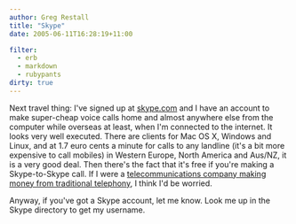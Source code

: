 ```yaml
---
author: Greg Restall
title: "Skype"
date: 2005-06-11T16:28:19+11:00

filter:
  - erb
  - markdown
  - rubypants
dirty: true
---
```


Next travel thing: I've signed up at [skype.com](http://skype.com) and I have an account to make super-cheap voice calls home and almost anywhere else from the computer while overseas at least, when I'm connected to the internet.  It looks very well executed.  There are clients for Mac OS X, Windows and Linux, and at 1.7 euro cents a minute for calls to any landline (it's a bit more expensive to call mobiles) in Western Europe, North America and Aus/NZ, it is a very good deal.  Then there's the fact that it's free if you're making a Skype-to-Skype call.  If I were a [telecommunications company making money from traditional telephony](http://telstra.com), I think I'd be worried.

Anyway, if you've got a Skype account, let me know.  Look me up in the Skype directory to get my username.